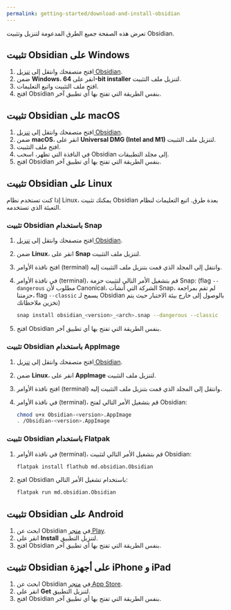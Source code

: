 ```yaml
---
permalink: getting-started/download-and-install-obsidian
---
```


تعرض هذه الصفحة جميع الطرق المدعومة لتنزيل وتثبيت Obsidian.

## تثبيت Obsidian على Windows

1. افتح متصفحك وانتقل إلى [تنزيل Obsidian](https://obsidian.md/download).
2. ضمن **Windows**، انقر على **64-bit installer** لتنزيل ملف التثبيت.
3. افتح ملف التثبيت واتبع التعليمات.
4. افتح Obsidian بنفس الطريقة التي تفتح بها أي تطبيق آخر.

## تثبيت Obsidian على macOS

1. افتح متصفحك وانتقل إلى [تنزيل Obsidian](https://obsidian.md/download).
2. ضمن **macOS**، انقر على **Universal DMG (Intel and M1)** لتنزيل ملف التثبيت.
3. افتح ملف التثبيت.
4. في النافذة التي تظهر، اسحب Obsidian إلى مجلد التطبيقات.
5. افتح Obsidian بنفس الطريقة التي تفتح بها أي تطبيق آخر.

## تثبيت Obsidian على Linux

إذا كنت تستخدم نظام Linux، يمكنك تثبيت Obsidian بعدة طرق. اتبع التعليمات لنظام التعبئة الذي تستخدمه.

### تثبيت Obsidian باستخدام Snap

1. افتح متصفحك وانتقل إلى [تنزيل Obsidian](https://obsidian.md/download).
2. ضمن **Linux**، انقر على **Snap** لتنزيل ملف التثبيت.
3. افتح نافذة الأوامر (terminal) وانتقل إلى المجلد الذي قمت بتنزيل ملف التثبيت إليه.
4. في نافذة الأوامر (terminal)، قم بتشغيل الأمر التالي لتثبيت حزمة Snap: (flag <code dir="ltr">--dangerous</code> مطلوب لأن Canonical، الشركة التي أنشأت Snap، لم تقم بمراجعة حزمتنا، flag <code dir="ltr">--classic</code> يسمح لـ Obsidian بالوصول إلى خارج بيئة الاختبار حيث يتم تخزين ملاحظاتك)

	 ```bash
   snap install obsidian_<version>_<arch>.snap --dangerous --classic
   ```

5. افتح Obsidian بنفس الطريقة التي تفتح بها أي تطبيق آخر.

### تثبيت Obsidian باستخدام AppImage

1. افتح متصفحك وانتقل إلى [تنزيل Obsidian](https://obsidian.md/download).
2. ضمن **Linux**، انقر على **AppImage** لتنزيل ملف التثبيت.
3. افتح نافذة الأوامر (terminal) وانتقل إلى المجلد الذي قمت بتنزيل ملف التثبيت إليه.
4. في نافذة الأوامر (terminal)، قم بتشغيل الأمر التالي لفتح Obsidian:

	 ```bash
   chmod u+x Obsidian-<version>.AppImage
	. /Obsidian-<version>.AppImage
	 ```

### تثبيت Obsidian باستخدام Flatpak

1. في نافذة الأوامر (terminal)، قم بتشغيل الأمر التالي لتثبيت Obsidian:

	 ```bash
   flatpak install flathub md.obsidian.Obsidian
   ```

5. افتح Obsidian باستخدام تشغيل الأمر التالي:

	 ```bash
   flatpak run md.obsidian.Obsidian
   ```

## تثبيت Obsidian على Android

1. ابحث عن Obsidian في [متجر Play](https://play.google.com/store/apps/details?id=md.obsidian).
2. انقر على **Install** لتنزيل التطبيق.
3. افتح Obsidian بنفس الطريقة التي تفتح بها أي تطبيق آخر.

## تثبيت Obsidian على أجهزة iPhone و iPad

1. ابحث عن Obsidian في [متجر App Store](https://apps.apple.com/us/app/obsidian-connected-notes/id1557175442).
2. انقر على **Get** لتنزيل التطبيق.
3. افتح Obsidian بنفس الطريقة التي تفتح بها أي تطبيق آخر.
